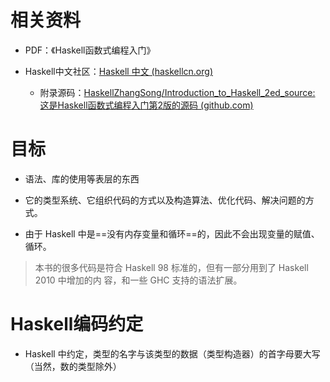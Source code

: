 # 相关资料

- PDF：《Haskell函数式编程入门》

- Haskell中文社区：[Haskell 中文 (haskellcn.org)](https://www.haskellcn.org/)

  - 附录源码：[HaskellZhangSong/Introduction_to_Haskell_2ed_source: 这是Haskell函数式编程入门第2版的源码 (github.com)](https://github.com/HaskellZhangSong/Introduction_to_Haskell_2ed_source)

  



# 目标

- 语法、库的使用等表层的东西 

- 它的类型系统、它组织代码的方式以及构造算法、优化代码、解决问题的方式。  

- 由于 Haskell 中是==没有内存变量和循环==的，因此不会出现变量的赋值、循环。  



>本书的很多代码是符合 Haskell 98 标准的，但有一部分用到了 Haskell 2010 中增加的内
>容，和一些 GHC 支持的语法扩展。  





# Haskell编码约定

- Haskell 中约定，类型的名字与该类型的数据（类型构造器）的首字母要大写（当然，数的类型除外）  